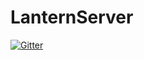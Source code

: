 # LanternServer

[![Gitter](https://badges.gitter.im/LanternPowered/LanternServer.svg)](https://gitter.im/LanternPowered/LanternServer?utm_source=badge&utm_medium=badge&utm_campaign=pr-badge&utm_content=badge)